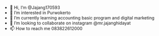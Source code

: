 - 👋 Hi, I’m @Jajang170593
- 👀 I’m interested in Purwokerto
- 🌱 I’m currently learning accounting basic program and digital marketing
- 💞️ I’m looking to collaborate on instagram @mr.jajanghidayat
- 📫 How to reach me 083822612000

<!---
Jajang170593/Jajang170593 is a ✨ special ✨ repository because its `README.md` (this file) appears on your GitHub profile.
You can click the Preview link to take a look at your changes.
--->
